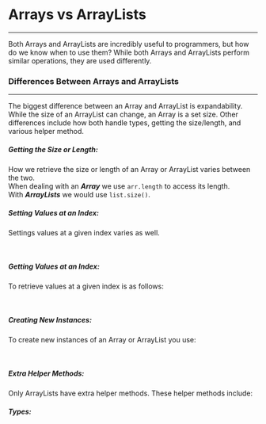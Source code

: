 # Arrays vs ArrayLists
<hr>
Both Arrays and ArrayLists are incredibly useful to programmers, but how do we know when to use them? While both Arrays and ArrayLists perform similar operations, they are used differently.

### Differences Between Arrays and ArrayLists
<hr>
The biggest difference between an Array and ArrayList is expandability. While the size of an ArrayList can change, an Array is a set size. Other differences include how both handle types, getting the size/length, and various helper method.

##### Getting the Size or Length:
How we retrieve the size or length of an Array or ArrayList varies between the two.
<br>
When dealing with an ***Array*** we use ``arr.length`` to access its length.
<br>
With ***ArrayLists*** we would use ``list.size()``.

##### Setting Values at an Index:
Settings values at a given index varies as well.
<br>

<br>

##### Getting Values at an Index:
To retrieve values at a given index is as follows:
<br>

<br>

##### Creating New Instances:
To create new instances of an Array or ArrayList you use:
<br>

<br>

##### Extra Helper Methods:
Only ArrayLists have extra helper methods. These helper methods include:

##### Types:
